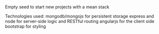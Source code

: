 Empty seed to start new projects with a mean stack

Technologies used:
mongodb/mongojs for persistent storage
express and node for server-side logic and RESTful routing
angularjs for the client side
bootstrap for styling